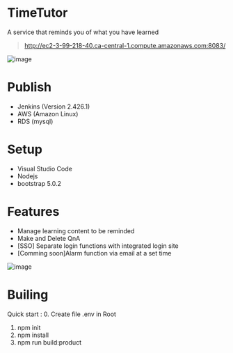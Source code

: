 # TimeTutor
A service that reminds you of what you have learned
> http://ec2-3-99-218-40.ca-central-1.compute.amazonaws.com:8083/

![image](https://github.com/junghakim2023/TimeTutor/assets/150854918/27680c4b-cb31-4002-be17-5e5a0d9bacf9)

# Publish
- Jenkins (Version 2.426.1)
- AWS (Amazon Linux)
- RDS (mysql)

# Setup
- Visual Studio Code
- Nodejs
- bootstrap 5.0.2

# Features
- Manage learning content to be reminded
- Make and Delete QnA
- [SSO] Separate login functions with integrated login site
- [Comming soon]Alarm function via email at a set time

![image](https://github.com/junghakim2023/TimeTutor/assets/150854918/b600bc1b-809f-4863-abce-39f1aa5a6f50)

# Builing
Quick start :
0. Create file .env in Root
1. npm init
2. npm install
3. npm run build:product

